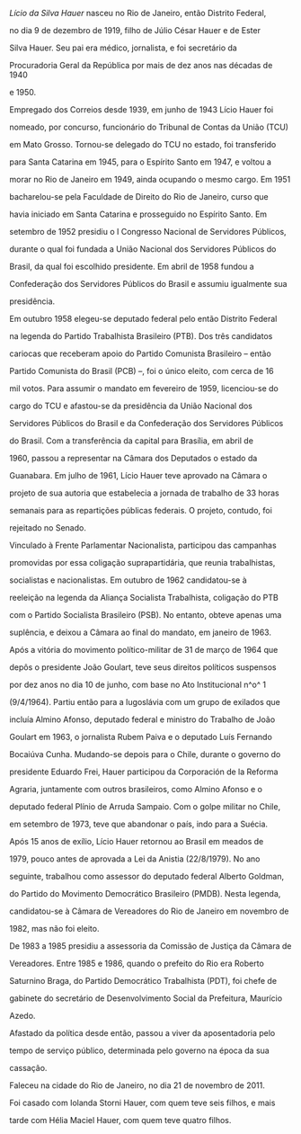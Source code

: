 

*Lício da Silva Hauer* nasceu no Rio de Janeiro, então Distrito Federal,

no dia 9 de dezembro de 1919, filho de Júlio César Hauer e de Ester

Silva Hauer. Seu pai era médico, jornalista, e foi secretário da

Procuradoria Geral da República por mais de dez anos nas décadas de 1940

e 1950.



Empregado dos Correios desde 1939, em junho de 1943 Lício Hauer foi

nomeado, por concurso, funcionário do Tribunal de Contas da União (TCU)

em Mato Grosso. Tornou-se delegado do TCU no estado, foi transferido

para Santa Catarina em 1945, para o Espírito Santo em 1947, e voltou a

morar no Rio de Janeiro em 1949, ainda ocupando o mesmo cargo. Em 1951

bacharelou-se pela Faculdade de Direito do Rio de Janeiro, curso que

havia iniciado em Santa Catarina e prosseguido no Espírito Santo. Em

setembro de 1952 presidiu o I Congresso Nacional de Servidores Públicos,

durante o qual foi fundada a União Nacional dos Servidores Públicos do

Brasil, da qual foi escolhido presidente. Em abril de 1958 fundou a

Confederação dos Servidores Públicos do Brasil e assumiu igualmente sua

presidência.



Em outubro 1958 elegeu-se deputado federal pelo então Distrito Federal

na legenda do Partido Trabalhista Brasileiro (PTB). Dos três candidatos

cariocas que receberam apoio do Partido Comunista Brasileiro – então

Partido Comunista do Brasil (PCB) –, foi o único eleito, com cerca de 16

mil votos. Para assumir o mandato em fevereiro de 1959, licenciou-se do

cargo do TCU e afastou-se da presidência da União Nacional dos

Servidores Públicos do Brasil e da Confederação dos Servidores Públicos

do Brasil. Com a transferência da capital para Brasília, em abril de

1960, passou a representar na Câmara dos Deputados o estado da

Guanabara. Em julho de 1961, Lício Hauer teve aprovado na Câmara o

projeto de sua autoria que estabelecia a jornada de trabalho de 33 horas

semanais para as repartições públicas federais. O projeto, contudo, foi

rejeitado no Senado.



Vinculado à Frente Parlamentar Nacionalista, participou das campanhas

promovidas por essa coligação suprapartidária, que reunia trabalhistas,

socialistas e nacionalistas. Em outubro de 1962 candidatou-se à

reeleição na legenda da Aliança Socialista Trabalhista, coligação do PTB

com o Partido Socialista Brasileiro (PSB). No entanto, obteve apenas uma

suplência, e deixou a Câmara ao final do mandato, em janeiro de 1963.



Após a vitória do movimento político-militar de 31 de março de 1964 que

depôs o presidente João Goulart, teve seus direitos políticos suspensos

por dez anos no dia 10 de junho, com base no Ato Institucional n^o^ 1

(9/4/1964). Partiu então para a Iugoslávia com um grupo de exilados que

incluía Almino Afonso, deputado federal e ministro do Trabalho de João

Goulart em 1963, o jornalista Rubem Paiva e o deputado Luís Fernando

Bocaiúva Cunha. Mudando-se depois para o Chile, durante o governo do

presidente Eduardo Frei, Hauer participou da Corporación de la Reforma

Agraria, juntamente com outros brasileiros, como Almino Afonso e o

deputado federal Plínio de Arruda Sampaio. Com o golpe militar no Chile,

em setembro de 1973, teve que abandonar o país, indo para a Suécia.



Após 15 anos de exílio, Lício Hauer retornou ao Brasil em meados de

1979, pouco antes de aprovada a Lei da Anistia (22/8/1979). No ano

seguinte, trabalhou como assessor do deputado federal Alberto Goldman,

do Partido do Movimento Democrático Brasileiro (PMDB). Nesta legenda,

candidatou-se à Câmara de Vereadores do Rio de Janeiro em novembro de

1982, mas não foi eleito.



De 1983 a 1985 presidiu a assessoria da Comissão de Justiça da Câmara de

Vereadores. Entre 1985 e 1986, quando o prefeito do Rio era Roberto

Saturnino Braga, do Partido Democrático Trabalhista (PDT), foi chefe de

gabinete do secretário de Desenvolvimento Social da Prefeitura, Maurício

Azedo.



Afastado da política desde então, passou a viver da aposentadoria pelo

tempo de serviço público, determinada pelo governo na época da sua

cassação.



Faleceu na cidade do Rio de Janeiro, no dia 21 de novembro de 2011.



Foi casado com Iolanda Storni Hauer, com quem teve seis filhos, e mais

tarde com Hélia Maciel Hauer, com quem teve quatro filhos.



